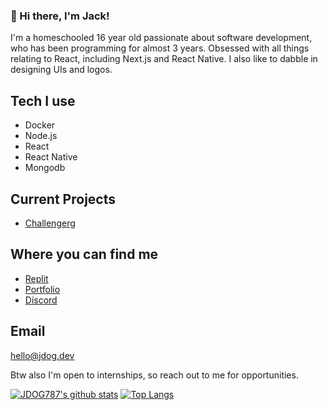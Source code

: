 ### 👋 Hi there, I'm Jack! 

I'm a homeschooled 16 year old passionate about software development, who has been programming for almost 3 years. Obsessed with all things relating to React, including Next.js and React Native. I also like to dabble in designing UIs and logos. 

## Tech I use

- Docker
- Node.js
- React
- React Native
- Mongodb

## Current Projects

- [Challengerg](https://github.com/JDOG787/challengerg)

## Where you can find me

- [Replit](https://replit.com/@JDOG787)
- [Portfolio](https://jdog.dev)
- [Discord](https://discord.com/users/660229063142539306)


## Email

hello@jdog.dev


Btw also I'm open to internships, so reach out to me for opportunities.

[![JDOG787's github stats](https://github-readme-stats.vercel.app/api?username=JDOG787&theme=radical&show_icons=true)](https://github.com/anuraghazra/github-readme-stats)
[![Top Langs](https://github-readme-stats.vercel.app/api/top-langs/?username=JDOG787&theme=radical&show_icons=true)](https://github.com/anuraghazra/github-readme-stats)
